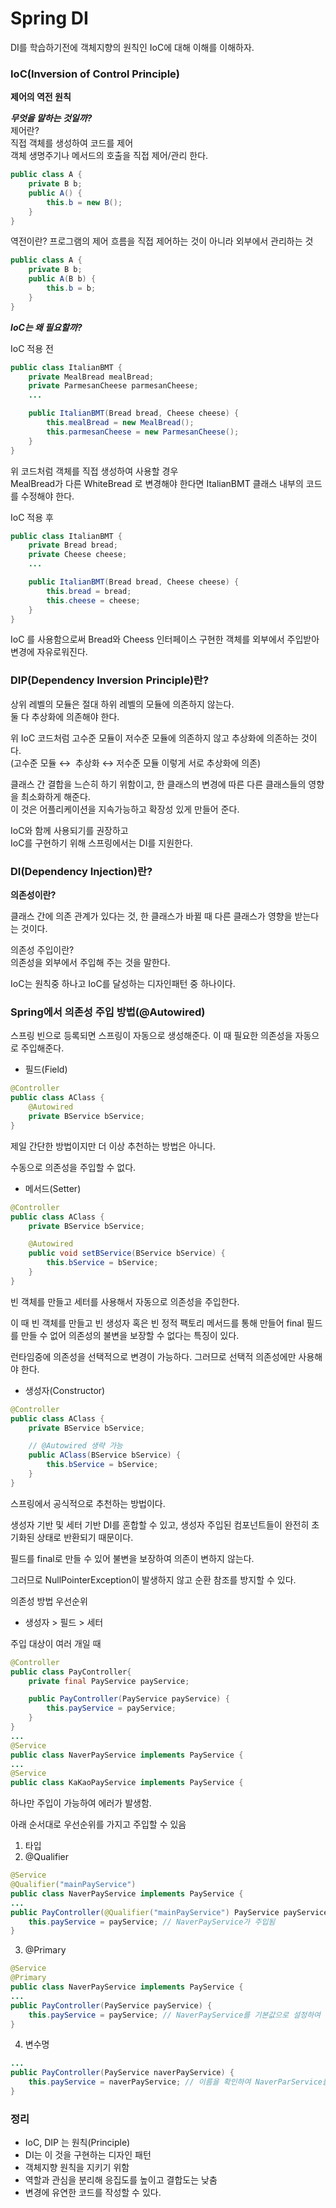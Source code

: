 # Spring DI

DI를 학습하기전에 객체지향의 원칙인 IoC에 대해 이해를 이해하자.

### IoC(Inversion of Control Principle)

**제어의 역전 원칙**

***무엇을 말하는 것일까?***  
제어란?  
직접 객체를 생성하여 코드를 제어  
객체 생명주기나 메서드의 호출을 직접 제어/관리 한다.

```java
public class A {
    private B b;
	public A() {
		this.b = new B();
	}
}
```

역전이란? 프로그램의 제어 흐름을 직접 제어하는 것이 아니라 외부에서 관리하는 것

```java
public class A {
	private B b;
	public A(B b) {
		this.b = b;
	}
}
```

***IoC는 왜 필요할까?***

IoC 적용 전

```java
public class ItalianBMT {
	private MealBread mealBread;
	private ParmesanCheese parmesanCheese;
	...

	public ItalianBMT(Bread bread, Cheese cheese) {
		this.mealBread = new MealBread();
		this.parmesanCheese = new ParmesanCheese();
	}
}
```
위 코드처럼 객체를 직접 생성하여 사용할 경우  
MealBread가 다른 WhiteBread 로 변경해야 한다면 ItalianBMT 클래스 내부의 코드를 수정해야 한다.

IoC 적용 후

```java
public class ItalianBMT {
	private Bread bread;
	private Cheese cheese;
	...

	public ItalianBMT(Bread bread, Cheese cheese) {
		this.bread = bread;
		this.cheese = cheese;
	}
}
```
IoC 를 사용함으로써 Bread와 Cheess 인터페이스 구현한 객체를 외부에서 주입받아 변경에 자유로워진다.

 

### DIP(Dependency Inversion Principle)란?

상위 레벨의 모듈은 절대 하위 레벨의 모듈에 의존하지 않는다.  
둘 다 추상화에 의존해야 한다.

위 IoC 코드처럼 고수준 모듈이 저수준 모듈에 의존하지 않고 추상화에 의존하는 것이다.  
(고수준 모듈 ↔  추상화 ↔ 저수준 모듈 이렇게 서로 추상화에 의존)

클래스 간 결합을 느슨히 하기 위함이고, 한 클래스의 변경에 따른 다른 클래스들의 영향을 최소화하게 해준다.  
이 것은 어플리케이션을 지속가능하고 확장성 있게 만들어 준다.

IoC와 함께 사용되기를 권장하고  
IoC를 구현하기 위해 스프링에서는 DI를 지원한다.


### DI(Dependency Injection)란?

**의존성이란?**

클래스 간에 의존 관계가 있다는 것, 한 클래스가 바뀔 때 다른 클래스가 영향을 받는다는 것이다.

의존성 주입이란?  
의존성을 외부에서 주입해 주는 것을 말한다.

IoC는 원칙중 하나고 IoC를 달성하는 디자인패턴 중 하나이다.

### Spring에서 의존성 주입 방법(@Autowired)

스프링 빈으로 등록되면 스프링이 자동으로 생성해준다. 이 때 필요한 의존성을 자동으로 주입해준다.

- 필드(Field)

```java
@Controller
public class AClass {
	@Autowired
	private BService bService;
}
```

제일 간단한 방법이지만 더 이상 추천하는 방법은 아니다.

수동으로 의존성을 주입할 수 없다.

- 메서드(Setter)

```java
@Controller
public class AClass {
	private BService bService;

	@Autowired
	public void setBService(BService bService) {
		this.bService = bService;
	}
}
```

빈 객체를 만들고 세터를 사용해서 자동으로 의존성을 주입한다.

이 때 빈 객체를 만들고 빈 생성자 혹은 빈 정적 팩토리 메서드를 통해 만들어 final 필드를 만들 수 없어 의존성의 불변을 보장할 수 없다는 특징이 있다.

런타임중에 의존성을 선택적으로 변경이 가능하다. 그러므로 선택적 의존성에만 사용해야 한다.

- 생성자(Constructor)

```java
@Controller
public class AClass {
	private BService bService;

	// @Autowired 생략 가능
	public AClass(BService bService) {
		this.bService = bService;
	}
}
```

스프링에서 공식적으로 추천하는 방법이다.

생성자 기반 및 세터 기반 DI를 혼합할 수 있고, 생성자 주입된 컴포넌트들이 완전히 초기화된 상태로 반환되기 때문이다.

필드를 final로 만들 수 있어 불변을 보장하여 의존이 변하지 않는다.

그러므로 NullPointerException이 발생하지 않고 순환 참조를 방지할 수 있다.

의존성 방법 우선순위

- 생성자 > 필드 > 세터

주입 대상이 여러 개일 때

```java
@Controller
public class PayController{
	private final PayService payService;

	public PayController(PayService payService) {
		this.payService = payService;
	}
}
...
@Service
public class NaverPayService implements PayService {
...
@Service
public class KaKaoPayService implements PayService {
```

하나만 주입이 가능하여 에러가 발생함.

아래 순서대로 우선순위를 가지고 주입할 수 있음

1. 타입
2. @Qualifier

```java
@Service
@Qualifier("mainPayService")
public class NaverPayService implements PayService {
...
public PayController(@Qualifier("mainPayService") PayService payService) {
    this.payService = payService; // NaverPayService가 주입됨
}
```

3. @Primary

```java
@Service
@Primary
public class NaverPayService implements PayService {
...
public PayController(PayService payService) {
    this.payService = payService; // NaverPayService를 기본값으로 설정하여 주입됨
}
```

4. 변수명
```java
...
public PayController(PayService naverPayService) {
    this.payService = naverPayService; // 이름을 확인하여 NaverParService를 주입함
}
```


### 정리
- IoC, DIP 는 원칙(Principle)
- DI는 이 것을 구현하는 디자인 패턴
- 객체지향 원칙을 지키기 위함
- 역할과 관심을 분리해 응집도를 높이고 결합도는 낮춤
- 변경에 유연한 코드를 작성할 수 있다.
